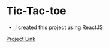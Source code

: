 # Tic-Tac-toe

- I created this project using ReactJS

[Project Link](https://reactjs-tictactoe.netlify.app/)

